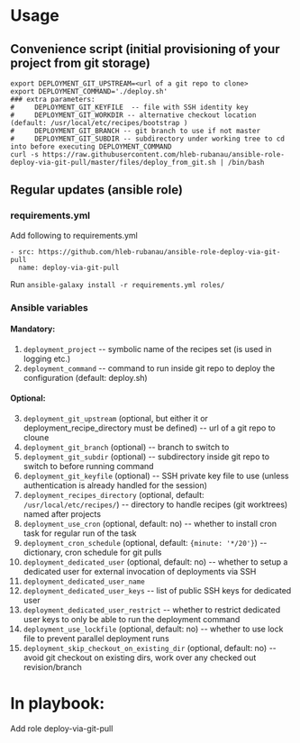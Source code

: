 # Usage

## Convenience script (initial provisioning of your project from git storage)

```
export DEPLOYMENT_GIT_UPSTREAM=<url of a git repo to clone>
export DEPLOYMENT_COMMAND='./deploy.sh'
### extra parameters:
#     DEPLOYMENT_GIT_KEYFILE  -- file with SSH identity key
#     DEPLOYMENT_GIT_WORKDIR -- alternative checkout location (default: /usr/local/etc/recipes/bootstrap )
#     DEPLOYMENT_GIT_BRANCH -- git branch to use if not master
#     DEPLOYMENT_GIT_SUBDIR -- subdirectory under working tree to cd into before executing DEPLOYMENT_COMMAND
curl -s https://raw.githubusercontent.com/hleb-rubanau/ansible-role-deploy-via-git-pull/master/files/deploy_from_git.sh | /bin/bash
```

## Regular updates (ansible role)

### requirements.yml

Add following to requirements.yml 

```
- src: https://github.com/hleb-rubanau/ansible-role-deploy-via-git-pull
  name: deploy-via-git-pull
```

Run `ansible-galaxy install -r requirements.yml roles/`

### Ansible variables

#### Mandatory:

1. ```deployment_project``` -- symbolic name of the recipes set (is used in logging etc.)
2. ```deployment_command``` -- command to run inside git repo to deploy the configuration (default: deploy.sh)

#### Optional: 

3. ```deployment_git_upstream``` (optional, but either it or deployment_recipe_directory must be defined) -- url of a git repo to cloune
4. ```deployment_git_branch``` (optional) -- branch to switch to
5. ```deployment_git_subdir``` (optional) -- subdirectory inside git repo to switch to before running command
6. ```deployment_git_keyfile``` (optional) -- SSH private key file to use (unless authentication is already handled for the session)
7. ```deployment_recipes_directory``` (optional, default: `/usr/local/etc/recipes/`) -- directory to handle recipes (git worktrees) named after projects
8. ```deployment_use_cron``` (optional, default: no) -- whether to install cron task for regular run of the task
  8. ```deployment_cron_schedule``` (optional, default: ```{minute: '*/20'}```) -- dictionary, cron schedule for git pulls
9. ```deployment_dedicated_user``` (optional, default: no) -- whether to setup a dedicated user for external invocation of deployments via SSH
  9. ```deployment_dedicated_user_name```
  9. ```deployment_dedicated_user_keys``` -- list of public SSH keys for dedicated user
  9. ```deployment_dedicated_user_restrict``` -- whether to restrict dedicated user keys to only be able to run the deployment command
10. ```deployment_use_lockfile``` (optional, default: no)  -- whether to use lock file to prevent parallel deployment runs
11. ```deployment_skip_checkout_on_existing_dir``` (optional, default: no) -- avoid git checkout on existing dirs, work over any checked out revision/branch

# In playbook:
Add role deploy-via-git-pull

